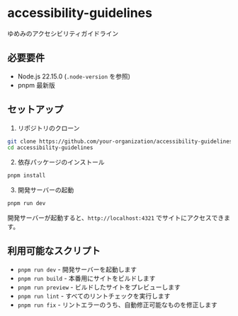# accessibility-guidelines

ゆめみのアクセシビリティガイドライン

## 必要要件

- Node.js 22.15.0 (`.node-version` を参照)
- pnpm 最新版

## セットアップ

1. リポジトリのクローン
```bash
git clone https://github.com/your-organization/accessibility-guidelines.git
cd accessibility-guidelines
```

2. 依存パッケージのインストール
```bash
pnpm install
```

3. 開発サーバーの起動
```bash
pnpm run dev
```

開発サーバーが起動すると、`http://localhost:4321` でサイトにアクセスできます。

## 利用可能なスクリプト

- `pnpm run dev` - 開発サーバーを起動します
- `pnpm run build` - 本番用にサイトをビルドします
- `pnpm run preview` - ビルドしたサイトをプレビューします
- `pnpm run lint` - すべてのリントチェックを実行します
- `pnpm run fix` - リントエラーのうち、自動修正可能なものを修正します
